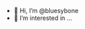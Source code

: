 - 👋 Hi, I’m @bluesybone
- 👀 I’m interested in ...


<!---
bluesybone/bluesybone is a ✨ special ✨ repository because its `README.md` (this file) appears on your GitHub profile.
You can click the Preview link to take a look at your changes.
--->
